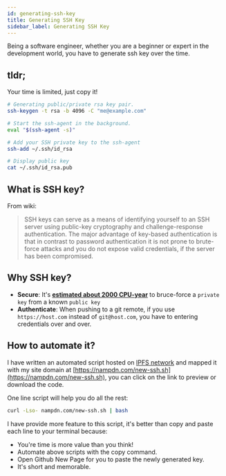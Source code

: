 ```yaml
---
id: generating-ssh-key
title: Generating SSH Key
sidebar_label: Generating SSH Key
---
```


Being a software engineer, whether you are a beginner or expert in the development world, you have to generate ssh key over the time.

## tldr;

Your time is limited, just copy it!

```bash
# Generating public/private rsa key pair.
ssh-keygen -t rsa -b 4096 -C "me@example.com"

# Start the ssh-agent in the background.
eval "$(ssh-agent -s)"

# Add your SSH private key to the ssh-agent
ssh-add ~/.ssh/id_rsa

# Display public key
cat ~/.ssh/id_rsa.pub
```

## What is SSH key?

From wiki:

> SSH keys can serve as a means of identifying yourself to an SSH server using public-key cryptography and challenge-response authentication. The major advantage of key-based authentication is that in contrast to password authentication it is not prone to brute-force attacks and you do not expose valid credentials, if the server has been compromised.

## Why SSH key?

- **Secure**: It's [**estimated about 2000 CPU-year**](https://security.stackexchange.com/a/33242) to bruce-force a `private key` from a known `public key`
- **Authenticate**: When pushing to a git remote, if you use `https://host.com` instead of `git@host.com`, you have to entering credentials over and over.

## How to automate it?

I have written an automated script hosted on [IPFS network](https://ipfs.io) and mapped it with my site domain at [https://nampdn.com/new-ssh.sh](https://nampdn.com/new-ssh.sh), you can click on the link to preview or download the code.

One line script will help you do all the rest:

```bash
curl -Lso- nampdn.com/new-ssh.sh | bash
```

I have provide more feature to this script, it's better than copy and paste each line to your terminal because:

- You're time is more value than you think!
- Automate above scripts with the copy command.
- Open Github New Page for you to paste the newly generated key.
- It's short and memorable.
